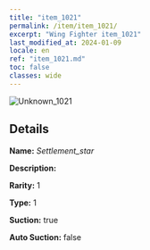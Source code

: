 ```yaml
---
title: "item_1021"
permalink: /item/item_1021/
excerpt: "Wing Fighter item_1021"
last_modified_at: 2024-01-09
locale: en
ref: "item_1021.md"
toc: false
classes: wide
---
```



 ![Unknown_1021](/images/item/Settlement_star_p.png)



## Details

 **Name:** *Settlement_star* 

 **Description:** 

 **Rarity:** 1 

 **Type:** 1 

 **Suction:** true 

 **Auto Suction:** false 


